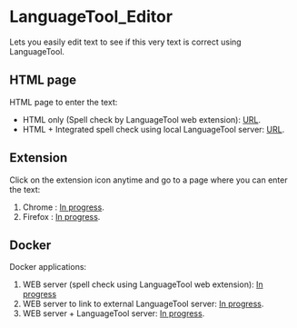 # LanguageTool_Editor
Lets you easily edit text to see if this very text is correct using LanguageTool.

## HTML page
HTML page to enter the text:
- HTML only (Spell check by LanguageTool web extension): [URL](https://github.com/PonyLucky/LanguageTool_Editor/tree/HTML-page).
- HTML + Integrated spell check using local LanguageTool server: [URL](https://github.com/PonyLucky/LanguageTool_Editor/tree/HTML-page-spell-check).

## Extension
Click on the extension icon anytime and go to a page where you can enter the text:
1) Chrome : [In progress]().
2) Firefox : [In progress]().

## Docker
Docker applications:
1) WEB server (spell check using LanguageTool web extension): [In progress]()
2) WEB server to link to external LanguageTool server: [In progress]().
3) WEB server + LanguageTool server: [In progress]().
